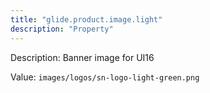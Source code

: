```yaml
---
title: "glide.product.image.light"
description: "Property"
---
```


Description: Banner image for UI16

Value: `images/logos/sn-logo-light-green.png`